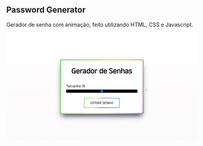 ## Password Generator
Gerador de senha com animação, feito utilizando HTML, CSS e Javascript.

![alt-text](https://github.com/fhtnicolass/PasswordGenerator/blob/main/gif/gif2.gif)